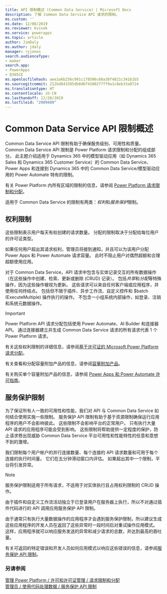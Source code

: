 ```yaml
---
title: API 限制概述 (Common Data Service) | Microsoft Docs
description: 了解 Common Data Service API 请求的限制。
ms.custom: ''
ms.date: 12/08/2019
ms.reviewer: kvivek
ms.service: powerapps
ms.topic: article
author: JimDaly
ms.author: jdaly
manager: ryjones
search.audienceType:
- maker
search.app:
- PowerApps
- D365CE
ms.openlocfilehash: aee2a6b256c991c178506c68a38f4821c341b1b5
ms.sourcegitcommit: 212bd841595db0d6f41002f7ff9a1c8eb33a0724
ms.translationtype: HT
ms.contentlocale: zh-CN
ms.lasthandoff: 12/20/2019
ms.locfileid: "2909489"
---
```

# <a name="common-data-service-api-limits-overview"></a>Common Data Service API 限制概述

Common Data Service API 限制有助于确保服务级别、可用性和质量。 Common Data Service API 限制是 Power Platform 请求限制和分配的组成部分。 此主题介绍适用于 Dynamics 365 中的模型驱动应用（如 Dynamics 365 Sales 和 Dynamics 365 Customer Service）的 Common Data Service、Power Apps 和连接到 Dynamics 365 中的 Common Data Service/模型驱动应用的 Power Automate 特有的限制。 

有关 Power Platform 内所有区域的限制的信息，请参阅 [Power Platform 请求限制和分配](/power-platform/admin/api-request-limits-allocations)。

适用于 Common Data Service 的限制有两类：*权利*和*服务保护*限制。

## <a name="entitlement-limits"></a>权利限制

这些限制表示用户每天有权创建的请求数量。 分配的限制取决于分配给每位用户的许可证类型。

如果任何用户超出其请求权利，管理员将接到通知，并且可以为该用户分配 Power Apps 和 Power Automate 请求容量。 此时不阻止用户对偶然超额和合理超额使用应用。

对于 Common Data Service，API 请求中包含与实体记录交互的所有数据操作（在这些操作中创建、检索、更新或删除 (CRUD) 记录）。 包括*共享*和*分配*等特殊操作，因为这些操作被视为更新。 这些请求可以来自任何客户端或应用程序，并使用任何终结点。 包括但不限于插件、异步工作流、自定义控件和 $batch (ExecuteMultiple) 操作执行的操作。 不包含一小组系统内部操作，如登录、注销和系统元数据操作。

> [!IMPORTANT]
> Power Platform API 请求分配包括使用 Power Automate、AI Builder 和连接器 API。 通过连接器建立并生成 Common Data Service 请求的所有请求代表 1 个 Power Platform 请求。

有关这些权利限制的详细信息，请参阅[基于许可证的 Microsoft Power Platform 请求分配](/power-platform/admin/api-request-limits-allocations#microsoft-power-platform-requests-allocations-based-on-licenses)。

有关查看和分配容量附加产品的信息，请参阅[容量附加产品](/power-platform/admin/capacity-add-on)。

有关购买单个容量附加产品的信息，请参阅 [Power Apps 和 Power Automate 许可指南](https://go.microsoft.com/fwlink/?linkid=2085130)。 
<!-- There should be some help about purchasing these through the Portal -->


## <a name="service-protection-limits"></a>服务保护限制

为了保证所有人一致的可用性和性能，我们对 API 与 Common Data Service 如何结合使用实施一些限制。 服务保护 API 限制有助于基于资源限制确保运行应用程序的用户不会影响彼此。 这些限制不会影响平台的正常用户。 只有执行大量 API 请求的应用程序可能会受到影响。 这些限制将帮助提供一定程度的保护，防止请求卷出现威胁 Common Data Service 平台可用性和性能特性的任意和意想不到的激增。

我们限制每个用户帐户的并行连接数量、每个连接的 API 请求数量和可用于每个连接的执行时间量。 它们在五分钟滑动窗口内评估。 如果超出其中一个限制，平台将引发异常。

> [!NOTE]
> 服务保护限制适用于所有请求，不适用于对实体执行且占用权利限制的 CRUD 操作。
> 
> 由于插件和自定义工作流活动独立于已登录用户在服务器上执行，所以不对通过插件代码进行的 API 调用应用服务保护 API 限制。

由于通常只有执行大量数据操作的应用程序才会遇到服务保护限制，所以建议生成这些应用程序的开发人员在返回了这些异常时一段时间后对重试操作应用模式。 这样，应用程序就可以响应服务发送的异常和减少请求的总数，并达到最高的吞吐量。

有关可返回的特定错误和开发人员如何应用模式以响应这些错误的信息，请参阅[服务保护 API 限制](../../developer/common-data-service/api-limits.md)。


### <a name="see-also"></a>另请参阅

[管理 Power Platform / 许可和许可证管理 / 请求限制和分配](/power-platform/admin/api-request-limits-allocations)<br />
[管理员 / 使用代码处理数据 / 服务保护 API 限制](../../developer/common-data-service/api-limits.md)

